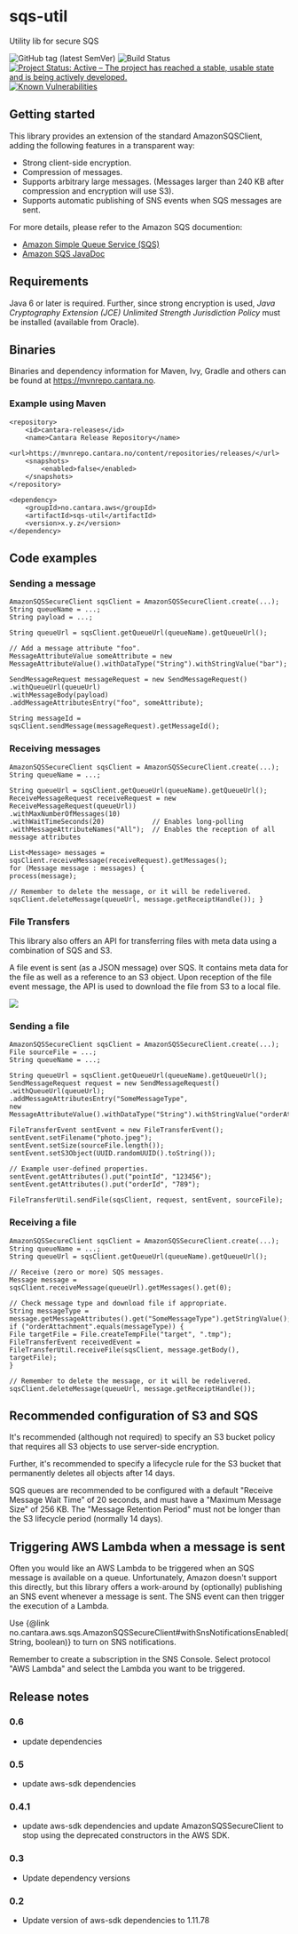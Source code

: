 # sqs-util
Utility lib for secure SQS

![GitHub tag (latest SemVer)](https://img.shields.io/github/v/tag/Cantara/sqs-util) ![Build Status](https://jenkins.quadim.ai/buildStatus/icon?job=sqs-util)
[![Project Status: Active – The project has reached a stable, usable state and is being actively developed.](http://www.repostatus.org/badges/latest/active.svg)](http://www.repostatus.org/#active)
[![Known Vulnerabilities](https://snyk.io/test/github/Cantara/sqs-util/badge.svg)](https://snyk.io/test/github/Cantara/sqs-util)


## Getting started

This library provides an extension of the standard AmazonSQSClient, adding the
following features in a transparent way:

*   Strong client-side encryption.
*   Compression of messages.
*   Supports arbitrary large messages. (Messages larger than 240 KB after compression and encryption will use S3).
*   Supports automatic publishing of SNS events when SQS messages are sent.

For more details, please refer to the Amazon SQS documention:

*   [Amazon Simple Queue Service (SQS)](https://aws.amazon.com/sqs/)
*   [Amazon SQS JavaDoc](http://docs.aws.amazon.com/AWSJavaSDK/latest/javadoc/index.html?com/amazonaws/services/sqs/)

## Requirements
Java 6 or later is required. Further, since strong encryption is used, _Java Cryptography Extension (JCE) Unlimited Strength Jurisdiction Policy_ must be installed (available from Oracle).

## Binaries
Binaries and dependency information for Maven, Ivy, Gradle and others can be
found at https://mvnrepo.cantara.no.

### Example using Maven
```
<repository>
    <id>cantara-releases</id>
    <name>Cantara Release Repository</name>
    <url>https://mvnrepo.cantara.no/content/repositories/releases/</url>
    <snapshots>
        <enabled>false</enabled>
    </snapshots>
</repository>
```


```
<dependency>
    <groupId>no.cantara.aws</groupId>
    <artifactId>sqs-util</artifactId>
    <version>x.y.z</version>
</dependency>
```

## Code examples
### Sending a message

``` 
AmazonSQSSecureClient sqsClient = AmazonSQSSecureClient.create(...); 
String queueName = ...; 
String payload = ...;

String queueUrl = sqsClient.getQueueUrl(queueName).getQueueUrl();

// Add a message attribute "foo".
MessageAttributeValue someAttribute = new MessageAttributeValue().withDataType("String").withStringValue("bar");

SendMessageRequest messageRequest = new SendMessageRequest()
.withQueueUrl(queueUrl)
.withMessageBody(payload)
.addMessageAttributesEntry("foo", someAttribute);

String messageId = sqsClient.sendMessage(messageRequest).getMessageId();
```

### Receiving messages
```
AmazonSQSSecureClient sqsClient = AmazonSQSSecureClient.create(...);
String queueName = ...;

String queueUrl = sqsClient.getQueueUrl(queueName).getQueueUrl();
ReceiveMessageRequest receiveRequest = new ReceiveMessageRequest(queueUrl))
.withMaxNumberOfMessages(10)
.withWaitTimeSeconds(20)            // Enables long-polling
.withMessageAttributeNames("All");  // Enables the reception of all message attributes

List<Message> messages = sqsClient.receiveMessage(receiveRequest).getMessages();
for (Message message : messages) {
process(message);

// Remember to delete the message, or it will be redelivered.
sqsClient.deleteMessage(queueUrl, message.getReceiptHandle()); }
```

### File Transfers

This library also offers an API for transferring files with meta data using a combination of SQS and S3.

A file event is sent (as a JSON message) over SQS. It contains meta data for the file as well as a reference to an S3 object. Upon reception of the file event message, the API is used to download the file from S3 to a local file.

![](https://raw.githubusercontent.com/Cantara/sqs-util/master/src/main/javadoc/no/cantara/aws/sqs/doc-files/file-transfer.png)

### Sending a file
``` 
AmazonSQSSecureClient sqsClient = AmazonSQSSecureClient.create(...); 
File sourceFile = ...; 
String queueName = ...;

String queueUrl = sqsClient.getQueueUrl(queueName).getQueueUrl();
SendMessageRequest request = new SendMessageRequest()
.withQueueUrl(queueUrl);
.addMessageAttributesEntry("SomeMessageType",
new MessageAttributeValue().withDataType("String").withStringValue("orderAttachment"));

FileTransferEvent sentEvent = new FileTransferEvent();
sentEvent.setFilename("photo.jpeg");
sentEvent.setSize(sourceFile.length());
sentEvent.setS3Object(UUID.randomUUID().toString());

// Example user-defined properties.
sentEvent.getAttributes().put("pointId", "123456");
sentEvent.getAttributes().put("orderId", "789");

FileTransferUtil.sendFile(sqsClient, request, sentEvent, sourceFile);
```


### Receiving a file
``` 
AmazonSQSSecureClient sqsClient = AmazonSQSSecureClient.create(...); 
String queueName = ...; 
String queueUrl = sqsClient.getQueueUrl(queueName).getQueueUrl();

// Receive (zero or more) SQS messages.
Message message = sqsClient.receiveMessage(queueUrl).getMessages().get(0);

// Check message type and download file if appropriate.
String messageType = message.getMessageAttributes().get("SomeMessageType").getStringValue();
if ("orderAttachment".equals(messageType)) {
File targetFile = File.createTempFile("target", ".tmp");
FileTransferEvent receivedEvent = FileTransferUtil.receiveFile(sqsClient, message.getBody(), targetFile);
}

// Remember to delete the message, or it will be redelivered.
sqsClient.deleteMessage(queueUrl, message.getReceiptHandle());
```

## Recommended configuration of S3 and SQS
It's recommended (although not required) to specify an S3 bucket policy that requires all S3 objects to use server-side encryption.

Further, it's recommended to specify a lifecycle rule for the S3 bucket that permanently deletes all objects after 14 days.

SQS queues are recommended to be configured with a default "Receive Message Wait Time" of 20 seconds, and must have a "Maximum Message Size" of 256 KB. The "Message Retention Period" must not be longer than the S3 lifecycle period (normally 14 days).

## Triggering AWS Lambda when a message is sent
Often you would like an AWS Lambda to be triggered when an SQS message is available on a queue. Unfortunately, Amazon doesn't support this directly, but this library offers a work-around by (optionally) publishing an SNS event whenever a message is sent. The SNS event can then trigger the execution of a Lambda.

Use {@link no.cantara.aws.sqs.AmazonSQSSecureClient#withSnsNotificationsEnabled(String, boolean)} to turn on SNS notifications.

Remember to create a subscription in the SNS Console. Select protocol "AWS Lambda" and select the Lambda you want to be triggered.


## Release notes
### 0.6
- update dependencies
### 0.5
- update aws-sdk dependencies 
### 0.4.1
- update aws-sdk dependencies and update AmazonSQSSecureClient to stop using the deprecated constructors in the AWS SDK. 
### 0.3
- Update dependency versions
### 0.2
- Update version of aws-sdk dependencies to 1.11.78
